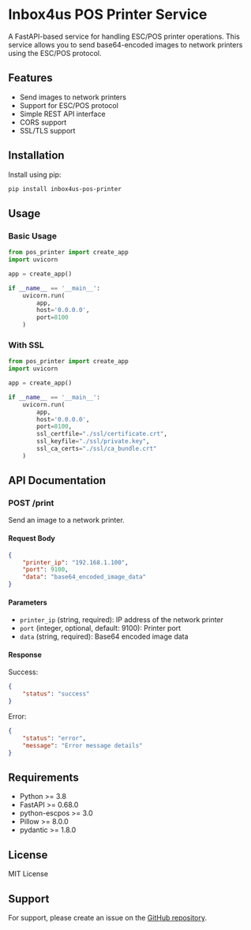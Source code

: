 # Inbox4us POS Printer Service

A FastAPI-based service for handling ESC/POS printer operations. This service allows you to send base64-encoded images to network printers using the ESC/POS protocol.

## Features

- Send images to network printers
- Support for ESC/POS protocol
- Simple REST API interface
- CORS support
- SSL/TLS support

## Installation

Install using pip:

```bash
pip install inbox4us-pos-printer
```

## Usage

### Basic Usage

```python
from pos_printer import create_app
import uvicorn

app = create_app()

if __name__ == '__main__':
    uvicorn.run(
        app, 
        host='0.0.0.0', 
        port=8100
    )
```

### With SSL

```python
from pos_printer import create_app
import uvicorn

app = create_app()

if __name__ == '__main__':
    uvicorn.run(
        app, 
        host='0.0.0.0', 
        port=8100, 
        ssl_certfile="./ssl/certificate.crt",
        ssl_keyfile="./ssl/private.key",
        ssl_ca_certs="./ssl/ca_bundle.crt" 
    )
```

## API Documentation

### POST /print

Send an image to a network printer.

#### Request Body

```json
{
    "printer_ip": "192.168.1.100",
    "port": 9100,
    "data": "base64_encoded_image_data"
}
```

#### Parameters

- `printer_ip` (string, required): IP address of the network printer
- `port` (integer, optional, default: 9100): Printer port
- `data` (string, required): Base64 encoded image data

#### Response

Success:
```json
{
    "status": "success"
}
```

Error:
```json
{
    "status": "error",
    "message": "Error message details"
}
```

## Requirements

- Python >= 3.8
- FastAPI >= 0.68.0
- python-escpos >= 3.0
- Pillow >= 8.0.0
- pydantic >= 1.8.0
## License

MIT License

## Support

For support, please create an issue on the [GitHub repository](https://github.com/Inbox-Team/pos-printer/issues).
